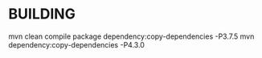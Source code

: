 BUILDING
========
mvn clean compile package dependency:copy-dependencies -P3.7.5
mvn dependency:copy-dependencies -P4.3.0

